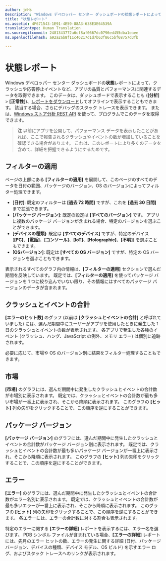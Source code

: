 ```yaml
---
author: jnHs
Description: "Windows デベロッパー センター ダッシュボードの状態レポートによって、クラッシュや応答停止イベントなど、アプリの品質とパフォーマンスに関連するデータを取得できます。"
title: "状態レポート"
ms.assetid: 4F671543-1E91-4E59-88A3-638E3E64539A
translationtype: Human Translation
ms.sourcegitcommit: 2481343772a6cf8af0667dc0796ed455dba1eaee
ms.openlocfilehash: a92a2ab8f11c46217d1d7b63f86c5bf68757d3fb

---
```


# 状態レポート


Windows デベロッパー センター ダッシュボードの**状態**レポートによって、クラッシュや応答停止イベントなど、アプリの品質とパフォーマンスに関連するデータを取得できます。 このデータは、ダッシュボードで表示することも (**[分析]** > **[正常性]**)、[レポートをダウンロード](download-analytic-reports.md)してオフラインで表示することもできます。 該当する場合、さらにデバッグのスタック トレースを表示できます。 または、[Windows ストア分析 REST API](../monetize/access-analytics-data-using-windows-store-services.md) を使って、プログラムでこのデータを取得できます。


> **注**  以前にアプリを公開して、パフォーマンス データを表示したことがあれば、ここで報告されるクラッシュやイベントの数が増加していることを確認できる場合があります。 これは、このレポートにより多くのデータを含めて、詳細を把握できるようにするためです。

## フィルターの適用


ページの上部にある **[フィルターの適用]** を展開して、このページのすべてのデータを日付の範囲、パッケージのバージョン、OS のバージョンによってフィルター処理できます。

-   **[日付]**: 既定のフィルターは **[過去 72 時間]** ですが、これを **[過去 30 日間]** まで拡張できます。
-   **[パッケージ バージョン]**: 既定の設定は **[すべてのバージョン]** です。 アプリに複数のパッケージ バージョンが含まれる場合、特定のバージョンを選ぶことができます。
-   **[デバイスの種類]**: 既定は **[すべてのデバイス]** ですが、特定のデバイス (**[PC]**、**[電話]**、**[コンソール]**、**[IoT]**、**[Holographic]**、**[不明]**) を選ぶこともできます。
-   **[OSバージョン]**: 既定は **[すべての OS バージョン]** ですが、特定の OS バージョンを選ぶこともできます。

表示されるすべてのグラフ内の情報は、**[フィルターの適用]** セクションで選んだ期間を反映しています。 既定では、**[フィルターの適用]** を使ってパッケージ バージョンを 1 つに絞り込んでいない限り、その情報にはすべてのパッケージ バージョンのデータが含まれます。

## クラッシュとイベントの合計


**[エラーのヒット数]** のグラフ (以前は **[クラッシュとイベントの合計]** と呼ばれていました) には、選んだ期間中にユーザーがアプリを使用したときに発生した 1 日のクラッシュとイベントの数が表示されます。 各アプリで発生した各種のイベント (クラッシュ、ハング、JavaScript の例外、メモリ エラー) は個別に追跡されます。

必要に応じて、市場や OS のバージョン別に結果をフィルター処理することもできます。

## 市場


**[市場]** のグラフには、選んだ期間中に発生したクラッシュとイベントの合計数が市場別に表示されます。 既定では、クラッシュとイベントの合計数が最も多い市場が一番上に表示され、そこから降順に表示されます。 このグラフの **[ヒット]** 列の矢印をクリックすることで、この順序を逆にすることができます。

## パッケージ バージョン


**[パッケージ バージョン]** のグラフには、選んだ期間中に発生したクラッシュとイベントの合計数がパッケージ バージョン別に表示されます。 既定では、クラッシュとイベントの合計数が最も多いパッケージ バージョンが一番上に表示され、そこから降順に表示されます。 このグラフの **[ヒット]** 列の矢印をクリックすることで、この順序を逆にすることができます。

## エラー


**[エラー]** のグラフには、選んだ期間中に発生したクラッシュとイベントの合計数がエラー名別に表示されます。 既定では、クラッシュとイベントの合計数が最も多いエラーが一番上に表示され、そこから降順に表示されます。 このグラフの **[ヒット]** 列の矢印をクリックすることで、この順序を逆にすることができます。 各エラーには、エラーの合計数に対する割合も表示されます。

特定のエラーに関する **[エラーの詳細]** レポートを表示するには、エラー名を選びます。 PDB シンボル ファイルが含まれている場合、**[エラーの詳細]** レポートには、先月のエラー ヒットの数、エラーの発生に関する詳細 (日付、パッケージ バージョン、デバイスの種類、デバイス モデル、OS ビルド) を示すエラー ログ、およびスタック トレースへのリンクが表示されます。

 

 



<!--HONumber=Nov16_HO1-->


